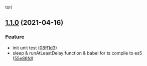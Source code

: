 tori
## [1.1.0](https://github.com/avennn/tori/compare/v1.0.0...v1.1.0) (2021-04-16)


### Feature

* init unit test ([08ff1d3](https://github.com/avennn/tori/commit/08ff1d3cfbbe53829a8e62198e0befbb9b642552))
* sleep & runAtLeastDelay function & babel for ts compile to es5 ([55e86fd](https://github.com/avennn/tori/commit/55e86fd8070ed24e3d8e00256a5572499dd3bccb))
